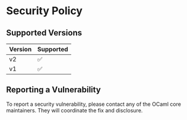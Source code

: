 # Security Policy

## Supported Versions

| Version | Supported          |
| ------- | ------------------ |
| v2      | :white_check_mark: |
| v1      | :white_check_mark: |

## Reporting a Vulnerability

To report a security vulnerability, please contact any of the OCaml core
maintainers. They will coordinate the fix and disclosure.
